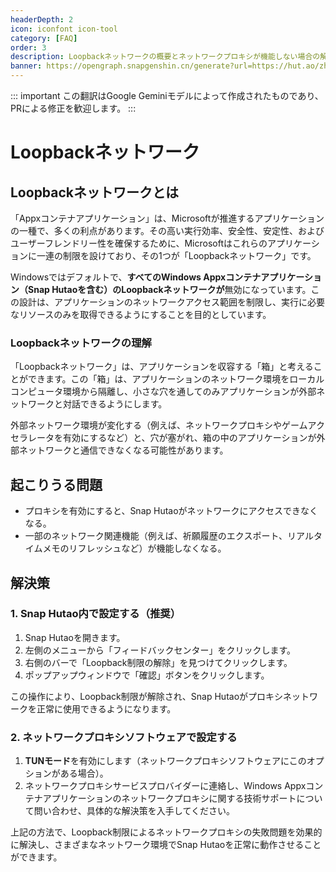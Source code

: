```yaml
---
headerDepth: 2
icon: iconfont icon-tool
category: [FAQ]
order: 3
description: Loopbackネットワークの概要とネットワークプロキシが機能しない場合の解決策
banner: https://opengraph.snapgenshin.cn/generate?url=https://hut.ao/zh/advanced/loopback.html&has_description=False
---
```


::: important
この翻訳はGoogle Geminiモデルによって作成されたものであり、PRによる修正を歓迎します。
:::

# Loopbackネットワーク

## Loopbackネットワークとは

「Appxコンテナアプリケーション」は、Microsoftが推進するアプリケーションの一種で、多くの利点があります。その高い実行効率、安全性、安定性、およびユーザーフレンドリー性を確保するために、Microsoftはこれらのアプリケーションに一連の制限を設けており、その1つが「Loopbackネットワーク」です。

Windowsではデフォルトで、**すべてのWindows Appxコンテナアプリケーション（Snap Hutaoを含む）のLoopbackネットワークが**無効になっています。この設計は、アプリケーションのネットワークアクセス範囲を制限し、実行に必要なリソースのみを取得できるようにすることを目的としています。

### Loopbackネットワークの理解

「Loopbackネットワーク」は、アプリケーションを収容する「箱」と考えることができます。この「箱」は、アプリケーションのネットワーク環境をローカルコンピュータ環境から隔離し、小さな穴を通してのみアプリケーションが外部ネットワークと対話できるようにします。

外部ネットワーク環境が変化する（例えば、ネットワークプロキシやゲームアクセラレータを有効にするなど）と、穴が塞がれ、箱の中のアプリケーションが外部ネットワークと通信できなくなる可能性があります。

## 起こりうる問題

- プロキシを有効にすると、Snap Hutaoがネットワークにアクセスできなくなる。
- 一部のネットワーク関連機能（例えば、祈願履歴のエクスポート、リアルタイムメモのリフレッシュなど）が機能しなくなる。

## 解決策

### 1. Snap Hutao内で設定する（推奨）

1. Snap Hutaoを開きます。
2. 左側のメニューから「フィードバックセンター」をクリックします。
3. 右側のバーで「Loopback制限の解除」を見つけてクリックします。
4. ポップアップウィンドウで「確認」ボタンをクリックします。

この操作により、Loopback制限が解除され、Snap Hutaoがプロキシネットワークを正常に使用できるようになります。

### 2. ネットワークプロキシソフトウェアで設定する

1. **TUNモード**を有効にします（ネットワークプロキシソフトウェアにこのオプションがある場合）。
2. ネットワークプロキシサービスプロバイダーに連絡し、Windows Appxコンテナアプリケーションのネットワークプロキシに関する技術サポートについて問い合わせ、具体的な解決策を入手してください。

上記の方法で、Loopback制限によるネットワークプロキシの失敗問題を効果的に解決し、さまざまなネットワーク環境でSnap Hutaoを正常に動作させることができます。
